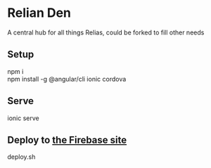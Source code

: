 # Relian Den
A central hub for all things Relias, could be forked to fill other needs


## Setup

npm i  
npm install -g @angular/cli ionic cordova


## Serve

ionic serve


## Deploy to [the Firebase site](https://relian-den.firebaseapp.com)

deploy.sh
